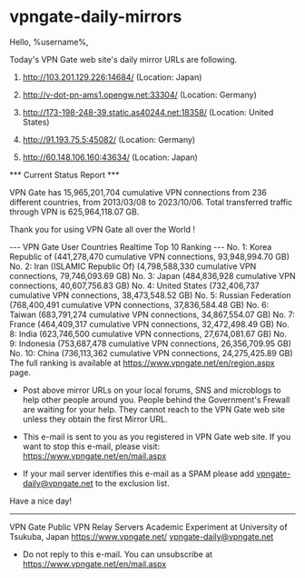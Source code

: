 # vpngate-daily-mirrors

Hello, %username%,

Today's VPN Gate web site's daily mirror URLs are following.

1. http://103.201.129.226:14684/
   (Location: Japan)

2. http://v-dot-pn-ams1.opengw.net:33304/
   (Location: Germany)

3. http://173-198-248-39.static.as40244.net:18358/
   (Location: United States)

4. http://91.193.75.5:45082/
   (Location: Germany)

5. http://60.148.106.160:43634/
   (Location: Japan)


*** Current Status Report ***

VPN Gate has 15,965,201,704 cumulative VPN connections from 236 different countries, from 2013/03/08 to 2023/10/06.
Total transferred traffic through VPN is 625,964,118.07 GB.

Thank you for using VPN Gate all over the World !


--- VPN Gate User Countries Realtime Top 10 Ranking ---
No. 1: Korea Republic of (441,278,470 cumulative VPN connections, 93,948,994.70 GB)
No. 2: Iran (ISLAMIC Republic Of) (4,798,588,330 cumulative VPN connections, 79,746,093.69 GB)
No. 3: Japan (484,836,928 cumulative VPN connections, 40,607,756.83 GB)
No. 4: United States (732,406,737 cumulative VPN connections, 38,473,548.52 GB)
No. 5: Russian Federation (768,400,491 cumulative VPN connections, 37,836,584.48 GB)
No. 6: Taiwan (683,791,274 cumulative VPN connections, 34,867,554.07 GB)
No. 7: France (464,409,317 cumulative VPN connections, 32,472,498.49 GB)
No. 8: India (623,746,500 cumulative VPN connections, 27,674,081.67 GB)
No. 9: Indonesia (753,687,478 cumulative VPN connections, 26,356,709.95 GB)
No. 10: China (736,113,362 cumulative VPN connections, 24,275,425.89 GB)
The full ranking is available at https://www.vpngate.net/en/region.aspx page.


* Post above mirror URLs on your local forums, SNS and microblogs
  to help other people around you.
  People behind the Government's Frewall are waiting for your help.
  They cannot reach to the VPN Gate web site
  unless they obtain the first Mirror URL.

* This e-mail is sent to you as you registered in VPN Gate web site.
  If you want to stop this e-mail, please visit:
  https://www.vpngate.net/en/mail.aspx

* If your mail server identifies this e-mail as a SPAM
  please add vpngate-daily@vpngate.net to the exclusion list.

Have a nice day!

------------------------------------------------------
VPN Gate Public VPN Relay Servers
Academic Experiment at University of Tsukuba, Japan
https://www.vpngate.net/
vpngate-daily@vpngate.net
* Do not reply to this e-mail.
  You can unsubscribe at https://www.vpngate.net/en/mail.aspx


